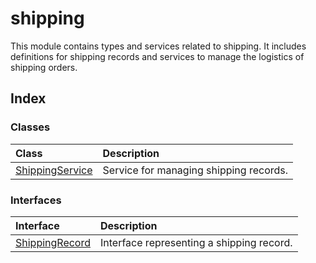 # shipping

This module contains types and services related to shipping.
It includes definitions for shipping records and services to manage the logistics of shipping orders.

## Index

### Classes

| Class | Description |
| :------ | :------ |
| [ShippingService](classes/ShippingService.md) | Service for managing shipping records. |

### Interfaces

| Interface | Description |
| :------ | :------ |
| [ShippingRecord](interfaces/ShippingRecord.md) | Interface representing a shipping record. |
